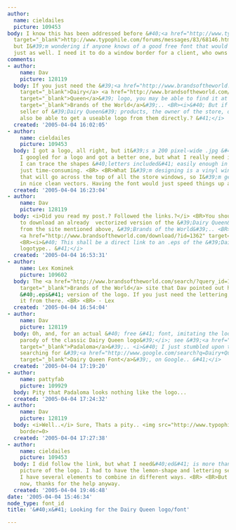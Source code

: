 ```yaml
---
author:
  name: cieldailes
  picture: 109453
body: I know this has been addressed before &#40;<a href="http://www.typophile.com/forums/messages/83/68146.html"
  target="_blank">http://www.typophile.com/forums/messages/83/68146.html</a>&#41;
  but I&#39;m wondering if anyone knows of a good free font that would do the job
  just as well. I need it to do a window border for a client, who owns a DQ shop.
comments:
- author:
    name: Dav
    picture: 128119
  body: If you just need the &#39;<a href="http://www.brandsoftheworld.com/search/?query_id=1800583&amp;page=2&amp;brand_id=1362"
    target="_blank">Dairy</a> <a href="http://www.brandsoftheworld.com/search/?query_id=1800583&amp;page=2&amp;brand_id=1361"
    target="_blank">Queen</a>&#39; logo, you may be able to find it at &#39;<a href="http://www.brandsoftheworld.com"
    target="_blank">Brands of the World</a>&#39;.. <BR><i>&#40; But if its an authorized
    seller of &#39;Dairy Queen&#39; products, the owner of the store, or you, should
    also be able to get a useable logo from them directly.? &#41;</i>
  created: '2005-04-04 16:02:05'
- author:
    name: cieldailes
    picture: 109453
  body: I got a logo, all right, but it&#39;s a 200 pixel-wide .jpg &#40;bleh&#41;.
    I googled for a logo and got a better one, but what I really need is the font.
    I can trace the shapes &#40;letters included&#41; easily enough in Freehand, it&#39;s
    just time-consuming. <BR> <BR>What I&#39;m designing is a vinyl window border
    that will go across the top of all the store windows, so I&#39;m getting everying
    in nice clean vectors. Having the font would just speed things up a little.
  created: '2005-04-04 16:23:04'
- author:
    name: Dav
    picture: 128119
  body: <i>Did you read my post.? Followed the links.?</i> <BR>You should be able
    to download an already  vectorized version of the &#39;Dairy Queen&#39; logo,
    from the site mentioned above, &#39;Brands of the World&#39;.. <BR> <BR><i>&#62;
    <a href="http://www.brandsoftheworld.com/download/?id=1362" target="_blank">www.brandsoftheworld.com/download/?id=1362</a></i>
    <BR><i>&#40; This shall be a direct link to an .eps of the &#39;Dairy Queen&#39;
    logotype.. &#41;</i>
  created: '2005-04-04 16:53:31'
- author:
    name: Lex Kominek
    picture: 109602
  body: The <a href="http://www.brandsoftheworld.com/search/?query_id=1800583&amp;page=2&amp;brand_id=1362"
    target="_blank">Brands of the World</a> site that Dav pointed out has a vector
    &#40;.eps&#41; version of the logo. If you just need the lettering, you can take
    it from there. <BR> <BR> - Lex
  created: '2005-04-04 16:54:04'
- author:
    name: Dav
    picture: 128119
  body: Oh, and, for an actual &#40; free &#41; font, imitating the look; <i>&#39;a
    parody of the classic Dairy Queen logo&#39;</i>; see &#39;<a href="http://www.1001fonts.com/font_details.html?font_id=2073"
    target="_blank">Padaloma</a>&#39;.. <i>&#40; I just stumbled upon this, while
    searching for &#39;<a href="http://www.google.com/search?q=Dairy+Queen+Font&amp;hl=en&amp;lr=&amp;start=10&amp;sa=N"
    target="_blank">Dairy Queen Font</a>&#39;, on Google.. &#41;</i>
  created: '2005-04-04 17:19:20'
- author:
    name: pattyfab
    picture: 109929
  body: Pity that Padaloma looks nothing like the logo...
  created: '2005-04-04 17:24:32'
- author:
    name: Dav
    picture: 128119
  body: <i>Well..</i> Sure, Thats a pity.. <img src="http://www.typophile.com/forums/clipart/bigsmile.gif"
    border=0>
  created: '2005-04-04 17:27:38'
- author:
    name: cieldailes
    picture: 109453
  body: I did follow the link, but what I need&#40;ed&#41; is more than just a flat
    picture of the logo. I had to have the lemon-shape and lettering seperate, as
    I have several elements to combine in different ways. <BR> <BR>But it&#39;s done
    now, thanks for the help anyway.
  created: '2005-04-04 19:46:48'
date: '2005-04-04 15:46:34'
node_type: font_id
title: '&#40;x&#41; Looking for the Dairy Queen logo/font'

---
```

